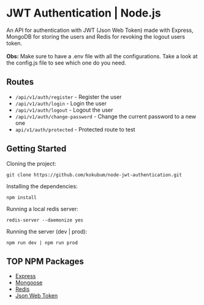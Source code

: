 # JWT Authentication | Node.js
An API for authentication with JWT (Json Web Token) made with Express, MongoDB for storing the users and Redis for revoking the logout users token.
<br><br>
**Obs:** Make sure to have a .env file with all the configurations. Take a look at the config.js file to see which one do you need.

## Routes

- `/api/v1/auth/register` - Register the user
- `/api/v1/auth/login` - Login the user
- `/api/v1/auth/logout` - Logout the user
- `/api/v1/auth/change-password` - Change the current password to a new one
- `api/v1/auth/protected` - Protected route to test

## Getting Started

Cloning the project:
```
git clone https://github.com/kokubum/node-jwt-authentication.git
```
Installing the dependencies:
```
npm install
```
Running a local redis server:
```
redis-server --daemonize yes
```
Running the server (dev | prod):
```
npm run dev | npm run prod
```
## TOP NPM Packages
* [Express](https://www.npmjs.com/package/express)
* [Mongoose](https://www.npmjs.com/package/mongoose)
* [Redis](https://www.npmjs.com/package/redis)
* [Json Web Token](https://www.npmjs.com/package/jsonwebtoken)

